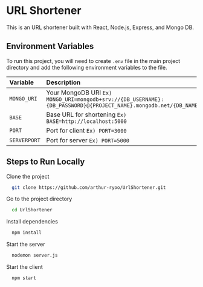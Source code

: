 # URL Shortener

This is an URL shortener built with React, Node.js, Express, and Mongo DB.

## Environment Variables

To run this project, you will need to create `.env` file in the main project directory and add the following environment variables to the file.

| Variable     | Description                                                                                                         |
| :----------- | :------------------------------------------------------------------------------------------------------------------ |
| `MONGO_URI`  | Your MongoDB URI `Ex) MONGO_URI=mongodb+srv://{DB_USERNAME}:{DB_PASSWORD}@{PROJECT_NAME}.mongodb.net/{DB_NAME}` |
| `BASE`       | Base URL for shortening `Ex) BASE=http://localhost:5000`                                                            |
| `PORT`       | Port for client `Ex) PORT=3000`                                                                                     |
| `SERVERPORT` | Port for server `Ex) PORT=5000`                                                                                     |

## Steps to Run Locally

Clone the project

```bash
  git clone https://github.com/arthur-ryoo/UrlShortener.git
```

Go to the project directory

```bash
  cd UrlShortener
```

Install dependencies

```bash
  npm install
```

Start the server

```bash
  nodemon server.js
```

Start the client

```bash
  npm start
```
